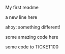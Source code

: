 My first readme

a new line here

ahoy:
something different!

some amazing code here

some code to TICKET100
